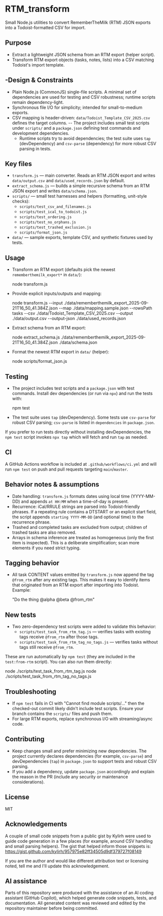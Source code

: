 RTM_transform
==============

Small Node.js utilities to convert RememberTheMilk (RTM) JSON exports into a Todoist-formatted CSV for import.

Purpose
-------
- Extract a lightweight JSON schema from an RTM export (helper script).
- Transform RTM export objects (tasks, notes, lists) into a CSV matching Todoist's import template.

-Design & Constraints
--------------------
- Plain Node.js (CommonJS) single-file scripts. A minimal set of dependencies are used for testing and CSV robustness; runtime scripts remain dependency-light.
- Synchronous file I/O for simplicity; intended for small-to-medium exports.
- CSV mapping is header-driven: `data/Todoist_Template_CSV_2025.csv` defines the target columns.
-- The project includes small test scripts under `scripts/` and a `package.json` defining test commands and development dependencies.
  - Runtime scripts try to avoid dependencies; the test suite uses `tap` (devDependency) and `csv-parse` (dependency) for more robust CSV parsing in tests.

Key files
---------
- `transform.js` — main converter. Reads an RTM JSON export and writes `data/output.csv` and `data/used_records.json` by default.
- `extract_schema.js` — builds a simple recursive schema from an RTM JSON export and writes `data/schema.json`.
- `scripts/` — small test harnesses and helpers (formatting, unit-style checks):
  - `scripts/test_csv_and_filenames.js`
  - `scripts/test_ical_to_todoist.js`
  - `scripts/test_ordering.js`
  - `scripts/test_no_orphans.js`
  - `scripts/test_trashed_exclusion.js`
  - `scripts/format_json.js`
- `data/` — sample exports, template CSV, and synthetic fixtures used by tests.

Usage
-----
- Transform an RTM export (defaults pick the newest `rememberthemilk_export*` in `data/`):

  node transform.js

- Provide explicit inputs/outputs and mapping:

  node transform.js --input ./data/rememberthemilk_export_2025-09-21T16_50_41.384Z.json --map ./data/mapping.sample.json --rowsPath tasks --csv ./data/Todoist_Template_CSV_2025.csv --output ./data/output.csv --output-json ./data/used_records.json

- Extract schema from an RTM export:

  node extract_schema.js ./data/rememberthemilk_export_2025-09-21T16_50_41.384Z.json ./data/schema.json

- Format the newest RTM export in `data/` (helper):

  node scripts/format_json.js

Testing
-------
- The project includes test scripts and a `package.json` with test commands. Install dev dependencies (or run via `npx`) and run the tests with:

  npm test

- The test suite uses `tap` (devDependency). Some tests use `csv-parse` for robust CSV parsing; `csv-parse` is listed in `dependencies` in `package.json`.

If you prefer to run tests directly without installing devDependencies, the `npm test` script invokes `npx tap` which will fetch and run `tap` as needed.

CI
--
A GitHub Actions workflow is included at `.github/workflows/ci.yml` and will run `npm test` on push and pull requests targeting `main`/`master`.

Behavior notes & assumptions
---------------------------
- Date handling: `transform.js` formats dates using local time (YYYY-MM-DD) and appends `at HH:MM` when a time-of-day is present.
- Recurrence: iCal/RRULE strings are parsed into Todoist-friendly phrases. If a repeating rule contains a DTSTART or an explicit start field, the script appends `starting YYYY-MM-DD` (and optional time) to the recurrence phrase.
- Trashed and completed tasks are excluded from output; children of trashed tasks are also removed.
- Arrays in schema inference are treated as homogeneous (only the first item is inspected). This is a deliberate simplification; scan more elements if you need strict typing.

Tagging behavior
----------------
- All task CONTENT values emitted by `transform.js` now append the tag `@from_rtm` after any existing tags. This makes it easy to identify items that originated from an RTM export after importing into Todoist. Example:

  "Do the thing @alpha @beta @from_rtm"

New tests
---------
- Two zero-dependency test scripts were added to validate this behavior:
  - `scripts/test_task_from_rtm_tag.js` — verifies tasks with existing tags receive `@from_rtm` after those tags.
  - `scripts/test_task_from_rtm_tag_no_tags.js` — verifies tasks without tags still receive `@from_rtm`.

These are run automatically by `npm test` (they are included in the `test:from-rtm` script). You can also run them directly:

  node ./scripts/test_task_from_rtm_tag.js
  node ./scripts/test_task_from_rtm_tag_no_tags.js

Troubleshooting
---------------
- If `npm test` fails in CI with "Cannot find module scripts/..." then the checked-out commit likely didn't include test scripts. Ensure your branch contains the `scripts/` files and push them.
- For large RTM exports, replace synchronous I/O with streaming/async code.

Contributing
------------
- Keep changes small and prefer minimizing new dependencies. The project currently declares dependencies (for example, `csv-parse`) and devDependencies (`tap`) in `package.json` to support tests and robust CSV parsing.
- If you add a dependency, update `package.json` accordingly and explain the reason in the PR (include any security or maintenance considerations).

License
-------
MIT

Acknowledgements
-----------------
A couple of small code snippets from a public gist by Kylirh were used to guide code generation in a few places (for example, around CSV handling and small parsing helpers). The gist that helped inform those snippets is: https://gist.github.com/kylirh/957975e82ff34505d9df379727f08149

If you are the author and would like different attribution text or licensing noted, tell me and I'll update this acknowledgement.

AI assistance
-------------
Parts of this repository were produced with the assistance of an AI coding assistant (GitHub Copilot), which helped generate code snippets, tests, and documentation. All generated content was reviewed and edited by the repository maintainer before being committed.

